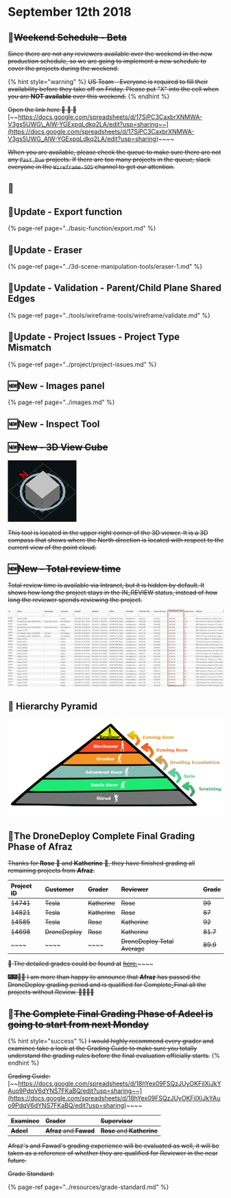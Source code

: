 # September 12th 2018

## 📅~~Weekend Schedule - Beta~~

~~Since there are not any reviewers available over the weekend in the new production schedule, so we are going to implement a new schedule to cover the projects during the weekend.~~

{% hint style="warning" %}
~~US Team - Everyone is required to fill their availability before they take off on Friday. Please put "X" into the cell when you are **NOT available** over this weekend.~~
{% endhint %}

~~Open the link here 🚩 🚩 🚩~~ [~~https://docs.google.com/spreadsheets/d/17SjPC3CaxbrXNMWA-V3gs5UWG\_AlW-YGExpqLdkq2LA/edit?usp=sharing~~](https://docs.google.com/spreadsheets/d/17SjPC3CaxbrXNMWA-V3gs5UWG_AlW-YGExpqLdkq2LA/edit?usp=sharing)~~~~

~~When you are available, please check the queue to make sure there are not any `Past_Due` projects. If there are too many projects in the queue, slack everyone in the `Wireframe-SOS` channel to get our attention.~~

## 🔄

## 🔄Update - Export function

{% page-ref page="../basic-function/export.md" %}

## 🔄Update - Eraser

{% page-ref page="../3d-scene-manipulation-tools/eraser-1.md" %}

## 🔄Update - Validation - Parent/Child Plane Shared Edges

{% page-ref page="../tools/wireframe-tools/wireframe/validate.md" %}

## 🔄Update - Project Issues - Project Type Mismatch

{% page-ref page="../project/project-issues.md" %}

## 🆕New - Images panel

{% page-ref page="../images.md" %}

## 🆕New - Inspect Tool

## 🆕~~New - 3D View Cube~~

![](../.gitbook/assets/3d-view-cube-icon.gif)

~~This tool is located in the upper right corner of the 3D viewer. It is a 3D compass that shows where the North direction is located with respect to the current view of the point cloud.~~

## 🆕~~New - Total review time~~

~~Total review time is available via Intranet, but it is hidden by default. It shows how long the project stays in the IN\_REVIEW status, instead of how long the reviewer spends reviewing the project.~~

![](../.gitbook/assets/2018-09-12_11-43-47.jpg)

## 🗼 Hierarchy Pyramid

![](../.gitbook/assets/untitled-1.jpg)

## 💯The DroneDeploy Complete Final Grading Phase of Afraz

~~Thanks for **Rose** 👩 and **Katherine** 👧, they have finished grading all remaining projects from **Afraz**.~~

| ~~Project ID~~ | ~~Customer~~ | ~~Grader~~ | ~~Reviewer~~ | ~~Grade~~ |
| :--- | :--- | :--- | :--- | :--- |
| ~~14741~~ | ~~Tesla~~ | ~~Katherine~~ | ~~Rose~~ | ~~99~~ |
| ~~14821~~ | ~~Tesla~~ | ~~Katherine~~ | ~~Rose~~ | ~~87~~ |
| ~~14585~~ | ~~Tesla~~ | ~~Rose~~ | ~~Katherine~~ | ~~92~~ |
| ~~14698~~ | ~~DroneDeploy~~ | ~~Rose~~ | ~~Katherine~~ | ~~81.7~~ |
| ~~~~ | ~~~~ | ~~~~ | ~~DroneDeploy Total Average~~ | ~~89.9~~ |

~~📑 The detailed grades could be found at~~ [~~here.~~](https://docs.google.com/spreadsheets/d/18hYex09FSQzJUyOKFiIXiJkYAuo9PdqV6dYNS7FKaBQ/edit?usp=sharing)~~~~

~~🎆🎆🎇🎇 I am more than happy to announce that **Afraz** has passed the DroneDeploy grading period and is qualified for Complete\_Final all the projects without Review. 🎉🎉🎊🎊~~

## 💯~~The Complete Final Grading Phase of Adeel is going to start from next Monday~~

{% hint style="success" %}
~~I would highly recommend every grader and examinee take a look at the Grading Guide to make sure you totally understand the grading rules before the final evaluation officially starts.~~
{% endhint %}

~~Grading Guide:~~ [~~https://docs.google.com/spreadsheets/d/18hYex09FSQzJUyOKFiIXiJkYAuo9PdqV6dYNS7FKaBQ/edit?usp=sharing~~](https://docs.google.com/spreadsheets/d/18hYex09FSQzJUyOKFiIXiJkYAuo9PdqV6dYNS7FKaBQ/edit?usp=sharing)~~~~

| ~~Examinee~~ | ~~Grader~~ | ~~Supervisor~~ |
| :--- | :--- | :--- |
| ~~**Adeel**~~ | ~~**Afraz** and **Fawad**~~ | ~~**Rose** and **Katherine**~~ |

~~Afraz's and Fawad's grading experience will be evaluated as well, it will be taken as a reference of whether they are qualified for Reviewer in the near future.~~

~~Grade Standard:~~

{% page-ref page="../resources/grade-standard.md" %}

